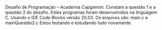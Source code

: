 Desafio de Programação – Academia Capgemini.
Constam a questão 1 e a questão 2 do desafio. Estes programas foram desenvolvidos na linguagem C. Usando o IDE Code Blocks versão 20.03.
Os arquivos são: main.c  e mainQuestão2.c Estou testando e estudando tudo novamente.
